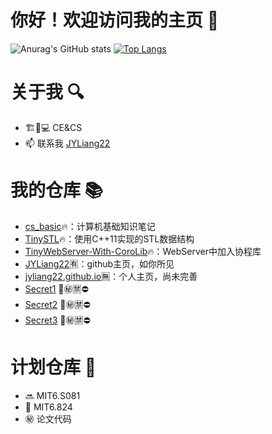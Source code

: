 # 你好！欢迎访问我的主页 👋

![Anurag's GitHub stats](https://github-readme-stats.vercel.app/api?username=JYLiang22&count_private=true&hide=prs,issues,contribs&include_all_commits=true&show_icons=true&theme=prussian)
[![Top Langs](https://github-readme-stats.vercel.app/api/top-langs/?username=JYLiang22&layout=compact&theme=rose)](https://github.com/JYLiang22/github-readme-stats)


# 关于我 🔍

- 🏗🤝💻 CE&CS
- 📫 联系我 [JYLiang22](liangjyno1@gmail.com)


# 我的仓库 📚

- [cs_basic](https://github.com/JYLiang22/cs_basic)🔥：计算机基础知识笔记
- [TinySTL](https://github.com/JYLiang22/TinySTL)🔥：使用C++11实现的STL数据结构
- [TinyWebServer-With-CoroLib](https://github.com/JYLiang22/TinyWebServer-With-CoroLib)🔥：WebServer中加入协程库
- [JYLiang22](https://github.com/JYLiang22/JYLiang22)🈶：github主页，如你所见
- [jyliang22.github.io](https://github.com/JYLiang22/jyliang22.github.io)🈚：个人主页，尚未完善
- [Secret1]() 🔞㊙🈲⛔
- [Secret2]() 🔞㊙🈲⛔
- [Secret3]() 🔞㊙🈲⛔


# 计划仓库 📘

- 🔜 MIT6.S081
- 🤜 MIT6.824
- ㊙ 论文代码


<!--
**JYLiang22/JYLiang22** is a ✨ _special_ ✨ repository because its `README.md` (this file) appears on your GitHub profile.

Here are some ideas to get you started:

- 🔭 I’m currently working on ...
- 🌱 I’m currently learning ...
- 👯 I’m looking to collaborate on ...
- 🤔 I’m looking for help with ...
- 💬 Ask me about ...
- 📫 How to reach me: ...
- 😄 Pronouns: ...
- ⚡ Fun fact: ...
-->
